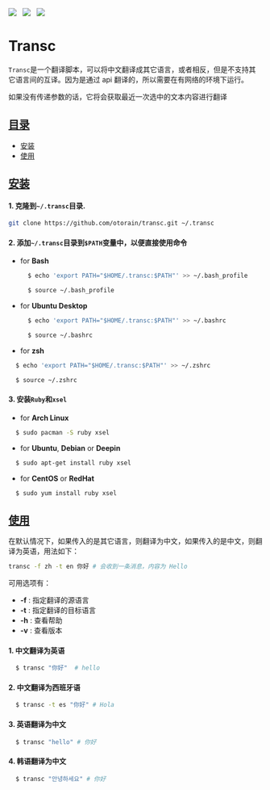 
![](https://img.shields.io/badge/language-ruby-red.svg) &nbsp;
![](https://img.shields.io/badge/license-MIT-green.svg) &nbsp;
![](https://img.shields.io/badge/version-3.0.2-green.svg)


# Transc
  `Transc`是一个翻译脚本，可以将中文翻译成其它语言，或者相反，但是不支持其它语言间的互译。因为是通过 api 翻译的，所以需要在有网络的环境下运行。

  如果没有传递参数的话，它将会获取最近一次选中的文本内容进行翻译

## [目录](#table_of_contents)
- [安装](#install)
- [使用](#use)


## [安装](#install)
#### 1. 克隆到`~/.transc`目录.

```bash
git clone https://github.com/otorain/transc.git ~/.transc
```

#### 2. 添加`~/.transc`目录到`$PATH`变量中，以便直接使用命令
  - for **Bash**
    ```bash
      $ echo 'export PATH="$HOME/.transc:$PATH"' >> ~/.bash_profile

      $ source ~/.bash_profile
    ```
  - for **Ubuntu Desktop**
    ```bash
      $ echo 'export PATH="$HOME/.transc:$PATH"' >> ~/.bashrc

      $ source ~/.bashrc
    ```
  - for **zsh**
  ```bash
    $ echo 'export PATH="$HOME/.transc:$PATH"' >> ~/.zshrc

    $ source ~/.zshrc
  ```

#### 3. 安装`Ruby`和`xsel`
  - for **Arch Linux**
  ```bash
    $ sudo pacman -S ruby xsel
  ```


  - for **Ubuntu**, **Debian** or **Deepin**
  ```bash
    $ sudo apt-get install ruby xsel
  ```

  - for **CentOS** or **RedHat**
  ```bash
    $ sudo yum install ruby xsel
  ```

## [使用](#use)
  在默认情况下，如果传入的是其它语言，则翻译为中文，如果传入的是中文，则翻译为英语，用法如下：

  ```bash
  transc -f zh -t en 你好 # 会收到一条消息，内容为 Hello
  ```

  可用选项有：
  - **-f** : 指定翻译的源语言
  - **-t** : 指定翻译的目标语言
  - **-h** : 查看帮助
  - **-v** : 查看版本

#### 1. 中文翻译为英语
```bash
  $ transc "你好"  # hello
```

#### 2. 中文翻译为西班牙语
```bash
  $ transc -t es "你好" # Hola
```

#### 3. 英语翻译为中文
```bash
  $ transc "hello" # 你好
```

#### 4. 韩语翻译为中文
```bash
  $ transc "안녕하세요" # 你好
```
